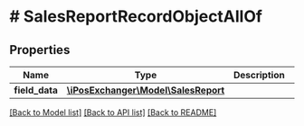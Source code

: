 # # SalesReportRecordObjectAllOf

## Properties

Name | Type | Description | Notes
------------ | ------------- | ------------- | -------------
**field_data** | [**\iPosExchanger\Model\SalesReport**](SalesReport.md) |  | [optional]

[[Back to Model list]](../../README.md#models) [[Back to API list]](../../README.md#endpoints) [[Back to README]](../../README.md)
